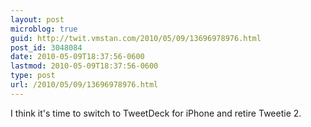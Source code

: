 ```yaml
---
layout: post
microblog: true
guid: http://twit.vmstan.com/2010/05/09/13696978976.html
post_id: 3048084
date: 2010-05-09T18:37:56-0600
lastmod: 2010-05-09T18:37:56-0600
type: post
url: /2010/05/09/13696978976.html
---
```

I think it's time to switch to TweetDeck for iPhone and retire Tweetie 2.
